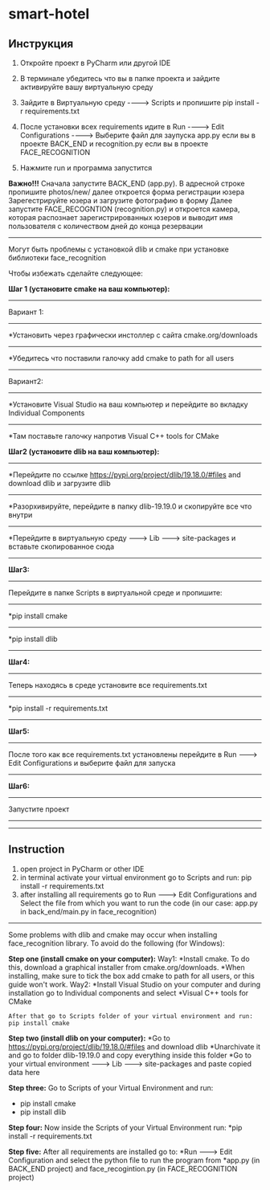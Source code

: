 # smart-hotel
Инструкция
----------

1. Откройте проект в PyCharm или другой IDE
2. В терминале убедитесь что вы в папке проекта и зайдите активируйте вашу виртуальную среду
3. Зайдите в Виртуальную среду ----> Scripts и пропишите pip install -r requirements.txt
4. После установки всех requirements идите в Run ----> Edit Configurations ----> Выберите файл для заупуска
	app.py если вы в проекте BACK_END и recognition.py если вы в проекте FACE_RECOGNITION
	
5. Нажмите run и программа запустится

**Важно!!!** Сначала запустите BACK_END (app.py). В адресной строке пропишите photos/new/ далее откроется форма регистрации юзера
Зарегестрируйте юзера и загрузите фотографию в форму
Далее запустите FACE_RECOGNTION (recognition.py) и откроется камера, которая распознает зарегистрированных юзеров и выводит имя пользователя с количеством дней до конца резервации

************************************************************

Могут быть проблемы с установкой dlib и cmake при установке библиотеки face_recognition 

Чтобы избежать сделайте следующее:

**Шаг 1 (установите cmake на ваш компьютер):**
***
Вариант 1:
***
*Установить через графически инстоллер с сайта cmake.org/downloads
***
*Убедитесь что поставили галочку add cmake to path for all users
***
Вариант2:
***
*Установите Visual Studio на ваш компьютер и перейдите во вкладку Individual Components
***
*Там поставьте галочку напротив Visual C++ tools for СMake

**Шаг2 (установите dlib на ваш компьютер):**
***
*Перейдите по ссылке https://pypi.org/project/dlib/19.18.0/#files and download dlib и загрузите dlib
***
*Разорхивируйте, перейдите в папку dlib-19.19.0 и скопируйте все что внутри
***
*Перейдите в виртуальную среду ---> Lib ---> site-packages и вставьте скопированное сюда
***

**Шаг3:**
***
Перейдите в папке Scripts в виртуальной среде и пропишите:
***
*pip install cmake
***
*pip install dlib 
***

**Шаг4:**
***
Теперь находясь в среде установите все requirements.txt
***
*pip install -r requirements.txt
***

**Шаг5:**
***
После того как все requirements.txt установлены перейдите в 
Run ---> Edit Configurations и выберите файл для запуска
***
**Шаг6:**
***
Запустите проект
***


----------------------------------------------------------------------------------------------------------------------------------------
Instruction
-----------
1. open project in PyCharm or other IDE
2. in terminal activate your virtual environment go to Scripts and run: pip install -r requirements.txt
3. after installing all requirements go to Run ---> Edit Configurations and Select the file
from which you want to run the code (in our case: app.py in back_end/main.py in face_recognition)


***********************************************************
Some problems with dlib and cmake may occur when installing face_recognition library.
To avoid do the following (for Windows):

**Step one (install cmake on your computer):**
Way1: 
*Install cmake. To do this, download a graphical installer from cmake.org/downloads.
*When installing, make sure to tick the box add cmake to path for all users, or this guide won't work.
Way2:
*Install Visual Studio on your computer and during installation go to Individual components and select
*Visual C++ tools for CMake
	
	After that go to Scripts folder of your virtual environment and run: pip install cmake
**Step two (install dlib on your computer):**
*Go to https://pypi.org/project/dlib/19.18.0/#files and download dlib
*Unarchivate it and go to folder dlib-19.19.0 and copy everything inside this folder
*Go to your virtual environment ---> Lib ---> site-packages and paste copied data here

**Step three:**
Go to Scripts of your Virtual Environment and run:
* pip install cmake
* pip install dlib

**Step four:**
Now inside the Scripts of your Virtual Environment run:
*pip install -r requirements.txt  

**Step five:**
After all requirements are installed go to:
*Run ---> Edit Configuration and select the python file to run the program from
*app.py (in BACK_END project) and face_recogintion.py (in FACE_RECOGNITION project)

	


